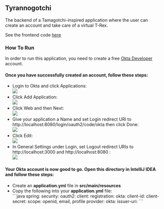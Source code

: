 <h2>Tyrannogotchi</h1>

<p>The backend of a Tamagotchi-inspired application where the user can create an account and take care of a virtual T-Rex.</p>

<p>See the frontend code <a href="https://github.com/helenakolberg/tyrannogotchi_frontend">here</a></p>

<h3>How To Run</h3>

<p>In order to run this application, you need to create a free <a href="https://developer.okta.com/">Okta Developer</a> account.</p>

<h4>Once you have successfully created an account, follow these steps:</h4>

<ul>
    <li>
        Login to Okta and click Applications:
        <br>
        <img src="https://i.ibb.co/zsR2602/1-applications.png" />
    </li>
    <li>
        Click Add Application:
        <br>
        <img src="https://i.ibb.co/3pMsww0/2-add.png" />
    </li>
    <li>
        Click Web and then Next:
        <br>
        <img src="https://i.ibb.co/nbW5HP3/3-webnext.png" />
    </li>
    <li>
        Give your application a Name and set Login redirect URI to http://localhost:8080/login/oauth2/code/okta then click Done:
        <br>
        <img src="https://i.ibb.co/p4Qjt2K/4-name.png" />
    </li>
    <li>
        Click Edit:
        <br>
        <img src="https://i.ibb.co/X7j77nS/5-edit.png" />
    </li>
    <li>
        In General Settings under Login, set Logout redirect URIs to http://localhost:3000 and http://localhost:8080 :
        <br>
        <img src="https://i.ibb.co/9TD09f3/6-logout.png" />
    </li>
</ul>

<h4>Your Okta account is now good to go. Open this directory in IntelliJ IDEA and follow these steps:</h4>

<ul>
    <li>
        Create an <b>application.yml</b> file in <b>src/main/resources</b>
    </li>
    <li>
        Copy the following into your <b>application.yml</b> file:
        <br>
        ```java
        spring:
          security:
            oauth2:
              client:
                registration:
                  okta:
                    client-id: 
                    client-secret: 
                    scope: openid, email, profile
                provider:
                  okta:
                    issuer-uri:
        ```
    </li>

</ul>